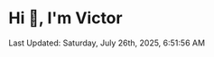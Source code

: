 <h1>Hi 👋, I'm Victor </h1>

<!--RECENT_ACTIVITY:start-->
<!--RECENT_ACTIVITY:end-->

<!--RECENT_ACTIVITY:last_update-->
Last Updated: Saturday, July 26th, 2025, 6:51:56 AM
<!--RECENT_ACTIVITY:last_update_end-->
